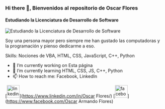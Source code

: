 ### Hi there 👋, **Bienvenidos al repositorio de Oscar Flores**
#### Estudiando la Licenciatura de Desarrollo de Software
![Estudiando la Licenciatura de Desarrollo de Software](https://arturssmirnovs.github.io/github-profile-readme-generator/images/banner.png)

Soy una persona mayor pero siempre me han gustado las computadoras y la programación y pienso dedicarme a eso.

Skills: Nociones de VBA, HTML, CSS, JavaScript, C++, Python

- 🔭 I’m currently working on Esta página 
- 🌱 I’m currently learning HTML, CSS, JS, C++, Python 
- 📫 How to reach me: Facebook, LinkedIn 


[<img src='https://cdn.jsdelivr.net/npm/simple-icons@3.0.1/icons/linkedin.svg' alt='linkedin' height='40'>](https://www.linkedin.com/in/Oscar Flores/)  [<img src='https://cdn.jsdelivr.net/npm/simple-icons@3.0.1/icons/facebook.svg' alt='facebook' height='40'>](https://www.facebook.com/Oscar Armando Flores)  
